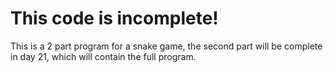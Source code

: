 # This code is incomplete!

This is a 2 part program for a snake game, the second part will be complete in
day 21, which will contain the full program.
